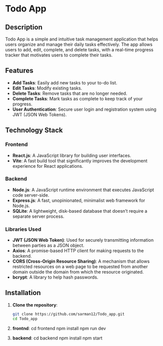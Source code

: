 # Todo App

## Description

Todo App is a simple and intuitive task management application that helps users organize and manage their daily tasks effectively. The app allows users to add, edit, complete, and delete tasks, with a real-time progress tracker that motivates users to complete their tasks.

## Features

- **Add Tasks**: Easily add new tasks to your to-do list.
- **Edit Tasks**: Modify existing tasks.
- **Delete Tasks**: Remove tasks that are no longer needed.
- **Complete Tasks**: Mark tasks as complete to keep track of your progress.
- **User Authentication**: Secure user login and registration system using JWT (JSON Web Tokens).

## Technology Stack

### Frontend

- **React.js**: A JavaScript library for building user interfaces.
- **Vite**: A fast build tool that significantly improves the development experience for React applications.

### Backend

- **Node.js**: A JavaScript runtime environment that executes JavaScript code server-side.
- **Express.js**: A fast, unopinionated, minimalist web framework for Node.js.
- **SQLite**: A lightweight, disk-based database that doesn’t require a separate server process.

### Libraries Used

- **JWT (JSON Web Token)**: Used for securely transmitting information between parties as a JSON object.
- **Axios**: A promise-based HTTP client for making requests to the backend.
- **CORS (Cross-Origin Resource Sharing)**: A mechanism that allows restricted resources on a web page to be requested from another domain outside the domain from which the resource originated.
- **bcrypt**: A library to help hash passwords.

## Installation

1. **Clone the repository**:

   ```bash
   git clone https://github.com/sarman12/Todo_app.git
   cd Todo_app

   ```

2. **frontnd**:
   cd frontend
   npm install
   npm run dev
3. **backend**:
   cd backend
   npm install
   npm start
